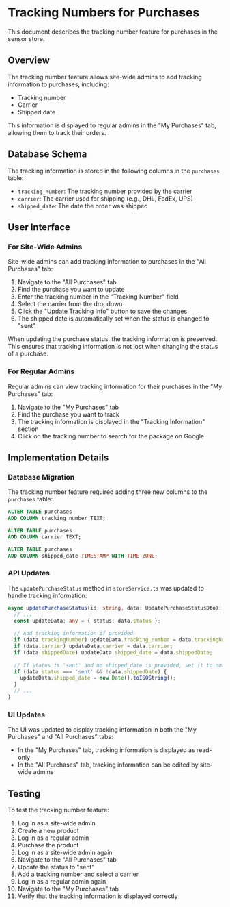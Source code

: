 # Tracking Numbers for Purchases

This document describes the tracking number feature for purchases in the sensor store.

## Overview

The tracking number feature allows site-wide admins to add tracking information to purchases, including:

- Tracking number
- Carrier
- Shipped date

This information is displayed to regular admins in the "My Purchases" tab, allowing them to track their orders.

## Database Schema

The tracking information is stored in the following columns in the `purchases` table:

- `tracking_number`: The tracking number provided by the carrier
- `carrier`: The carrier used for shipping (e.g., DHL, FedEx, UPS)
- `shipped_date`: The date the order was shipped

## User Interface

### For Site-Wide Admins

Site-wide admins can add tracking information to purchases in the "All Purchases" tab:

1. Navigate to the "All Purchases" tab
2. Find the purchase you want to update
3. Enter the tracking number in the "Tracking Number" field
4. Select the carrier from the dropdown
5. Click the "Update Tracking Info" button to save the changes
6. The shipped date is automatically set when the status is changed to "sent"

When updating the purchase status, the tracking information is preserved. This ensures that tracking information is not lost when changing the status of a purchase.

### For Regular Admins

Regular admins can view tracking information for their purchases in the "My Purchases" tab:

1. Navigate to the "My Purchases" tab
2. Find the purchase you want to track
3. The tracking information is displayed in the "Tracking Information" section
4. Click on the tracking number to search for the package on Google

## Implementation Details

### Database Migration

The tracking number feature required adding three new columns to the `purchases` table:

```sql
ALTER TABLE purchases
ADD COLUMN tracking_number TEXT;

ALTER TABLE purchases
ADD COLUMN carrier TEXT;

ALTER TABLE purchases
ADD COLUMN shipped_date TIMESTAMP WITH TIME ZONE;
```

### API Updates

The `updatePurchaseStatus` method in `storeService.ts` was updated to handle tracking information:

```typescript
async updatePurchaseStatus(id: string, data: UpdatePurchaseStatusDto): Promise<Purchase | null> {
  // ...
  const updateData: any = { status: data.status };
  
  // Add tracking information if provided
  if (data.trackingNumber) updateData.tracking_number = data.trackingNumber;
  if (data.carrier) updateData.carrier = data.carrier;
  if (data.shippedDate) updateData.shipped_date = data.shippedDate;
  
  // If status is 'sent' and no shipped_date is provided, set it to now
  if (data.status === 'sent' && !data.shippedDate) {
    updateData.shipped_date = new Date().toISOString();
  }
  // ...
}
```

### UI Updates

The UI was updated to display tracking information in both the "My Purchases" and "All Purchases" tabs:

- In the "My Purchases" tab, tracking information is displayed as read-only
- In the "All Purchases" tab, tracking information can be edited by site-wide admins

## Testing

To test the tracking number feature:

1. Log in as a site-wide admin
2. Create a new product
3. Log in as a regular admin
4. Purchase the product
5. Log in as a site-wide admin again
6. Navigate to the "All Purchases" tab
7. Update the status to "sent"
8. Add a tracking number and select a carrier
9. Log in as a regular admin again
10. Navigate to the "My Purchases" tab
11. Verify that the tracking information is displayed correctly